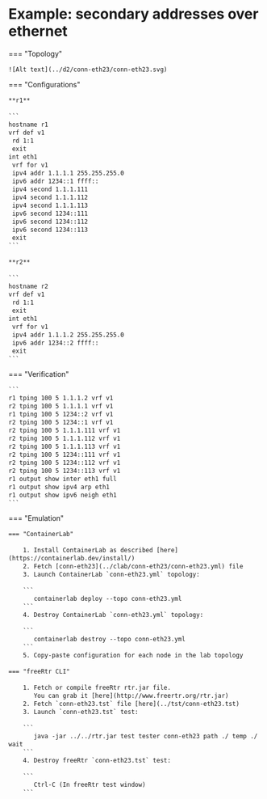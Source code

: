 # Example: secondary addresses over ethernet

=== "Topology"

    ![Alt text](../d2/conn-eth23/conn-eth23.svg)

=== "Configurations"

    **r1**

    ```
    hostname r1
    vrf def v1
     rd 1:1
     exit
    int eth1
     vrf for v1
     ipv4 addr 1.1.1.1 255.255.255.0
     ipv6 addr 1234::1 ffff::
     ipv4 second 1.1.1.111
     ipv4 second 1.1.1.112
     ipv4 second 1.1.1.113
     ipv6 second 1234::111
     ipv6 second 1234::112
     ipv6 second 1234::113
     exit
    ```

    **r2**

    ```
    hostname r2
    vrf def v1
     rd 1:1
     exit
    int eth1
     vrf for v1
     ipv4 addr 1.1.1.2 255.255.255.0
     ipv6 addr 1234::2 ffff::
     exit
    ```

=== "Verification"

    ```
    r1 tping 100 5 1.1.1.2 vrf v1
    r2 tping 100 5 1.1.1.1 vrf v1
    r1 tping 100 5 1234::2 vrf v1
    r2 tping 100 5 1234::1 vrf v1
    r2 tping 100 5 1.1.1.111 vrf v1
    r2 tping 100 5 1.1.1.112 vrf v1
    r2 tping 100 5 1.1.1.113 vrf v1
    r2 tping 100 5 1234::111 vrf v1
    r2 tping 100 5 1234::112 vrf v1
    r2 tping 100 5 1234::113 vrf v1
    r1 output show inter eth1 full
    r1 output show ipv4 arp eth1
    r1 output show ipv6 neigh eth1
    ```

=== "Emulation"

    === "ContainerLab"

        1. Install ContainerLab as described [here](https://containerlab.dev/install/)  
        2. Fetch [conn-eth23](../clab/conn-eth23/conn-eth23.yml) file  
        3. Launch ContainerLab `conn-eth23.yml` topology:  

        ```
           containerlab deploy --topo conn-eth23.yml  
        ```
        4. Destroy ContainerLab `conn-eth23.yml` topology:  

        ```
           containerlab destroy --topo conn-eth23.yml  
        ```
        5. Copy-paste configuration for each node in the lab topology

    === "freeRtr CLI"

        1. Fetch or compile freeRtr rtr.jar file.  
           You can grab it [here](http://www.freertr.org/rtr.jar)  
        2. Fetch `conn-eth23.tst` file [here](../tst/conn-eth23.tst)  
        3. Launch `conn-eth23.tst` test:  

        ```
           java -jar ../../rtr.jar test tester conn-eth23 path ./ temp ./ wait
        ```
        4. Destroy freeRtr `conn-eth23.tst` test:  

        ```
           Ctrl-C (In freeRtr test window)
        ```

